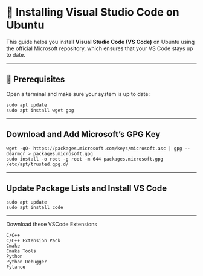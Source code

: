 # 🚀 Installing Visual Studio Code on Ubuntu

This guide helps you install **Visual Studio Code (VS Code)** on Ubuntu using the official Microsoft repository, which ensures that your VS Code stays up to date.

---

## 🧰 Prerequisites

Open a terminal and make sure your system is up to date:
```
sudo apt update
sudo apt install wget gpg
```
---
## Download and Add Microsoft’s GPG Key
```
wget -qO- https://packages.microsoft.com/keys/microsoft.asc | gpg --dearmor > packages.microsoft.gpg
sudo install -o root -g root -m 644 packages.microsoft.gpg /etc/apt/trusted.gpg.d/
```
---
## Update Package Lists and Install VS Code
```
sudo apt update
sudo apt install code
```
---
Download these VSCode Extensions
```
C/C++
C/C++ Extension Pack
Cmake
Cmake Tools
Python
Python Debugger
Pylance
```
